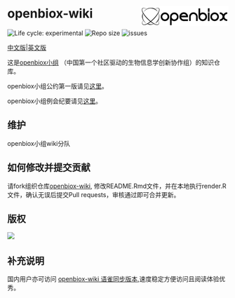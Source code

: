 # openbiox-wiki <img src="static/img/logo-long.png" align="right" alt="openbiox" width="200"/>

<img src="https://img.shields.io/badge/lifecycle-experimental-orange.svg" alt="Life cycle: experimental"> <img src="https://img.shields.io/github/repo-size/openbiox/openbiox-wiki.svg" alt="Repo size"/> <img src="https://img.shields.io/github/issues/openbiox/openbiox-wiki.svg" alt="issues"/>

[中文版](./README.md)|[英文版](./README-EN.md)

这是[openbiox小组](https://openbiox.org) （中国第一个社区驱动的生物信息学创新协作组）的知识仓库。

 openbiox小组公约第一版请见[这里](./declaration)。

 openbiox小组例会纪要请见[这里](./minutes)。

## 维护

 openbiox小组wiki分队

## 如何修改并提交贡献

请fork组织仓库[openbiox-wiki](https://github.com/openbiox/openbiox-wiki), 修改README.Rmd文件，并在本地执行render.R文件，确认无误后提交Pull requests，审核通过即可合并更新。

## 版权

[![](https://i.creativecommons.org/l/by-nc-nd/4.0/88x31.png)](https://creativecommons.org/licenses/by-nc-nd/4.0/)

## 补充说明

国内用户亦可访问 [openbiox-wiki 语雀同步版本](https://www.yuque.com/openbiox/wiki),速度稳定方便访问且阅读体验优秀。
